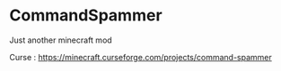 # CommandSpammer
Just another minecraft mod

Curse : https://minecraft.curseforge.com/projects/command-spammer
